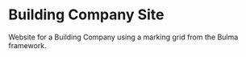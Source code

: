 # Building Company Site
Website for a Building Company using a marking grid from the Bulma framework.
